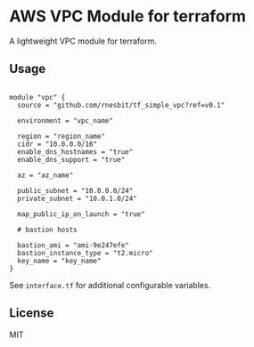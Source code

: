 # AWS VPC Module for terraform

A lightweight VPC module for terraform.

## Usage

```hcl

module "vpc" {
  source = "github.com/rnesbit/tf_simple_vpc?ref=v0.1"

  environment = "vpc_name"

  region = "region_name"
  cidr = "10.0.0.0/16"
  enable_dns_hostnames = "true"
  enable_dns_support = "true"

  az = "az_name"

  public_subnet = "10.0.0.0/24"
  private_subnet = "10.0.1.0/24"

  map_public_ip_on_launch = "true"

  # bastion hosts

  bastion_ami = "ami-9e247efe"
  bastion_instance_type = "t2.micro"
  key_name = "key_name"
}

```

See `interface.tf` for additional configurable variables.

## License

MIT
